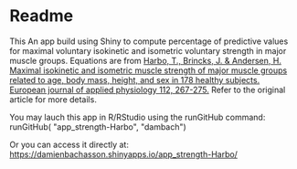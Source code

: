 # Readme

This An app build using Shiny to compute percentage of predictive values for maximal voluntary isokinetic and isometric voluntary strength in major muscle groups. Equations are from [Harbo, T., Brincks, J. & Andersen, H. Maximal isokinetic and isometric muscle strength of major muscle groups related to age, body mass, height, and sex in 178 healthy subjects. European journal of applied physiology 112, 267-275.](http://link.springer.com/article/10.1007%2Fs00421-011-1975-3)
 Refer to the original article for more details.

You may lauch this app in R/RStudio using the runGitHub command: runGitHub( "app_strength-Harbo", "dambach")

Or you can access it directly at:  https://damienbachasson.shinyapps.io/app_strength-Harbo/
